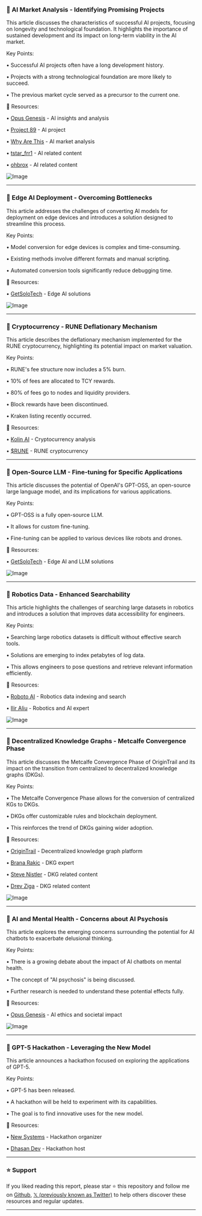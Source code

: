 ### 🤖 AI Market Analysis - Identifying Promising Projects

This article discusses the characteristics of successful AI projects, focusing on longevity and technological foundation.  It highlights the importance of sustained development and its impact on long-term viability in the AI market.

Key Points:

•  Successful AI projects often have a long development history.


•  Projects with a strong technological foundation are more likely to succeed.


•  The previous market cycle served as a precursor to the current one.



🔗 Resources:

• [Opus Genesis](https://x.com/opus_genesis) - AI insights and analysis


• [Project 89](https://x.com/project_89) -  AI project


• [Why Are This](https://x.com/whyarethis) - AI market analysis


• [tstar_frr1](https://x.com/tstar_frr1) - AI related content


• [ohbrox](https://x.com/ohbrox) - AI related content

![Image](https://pbs.twimg.com/media/GyDH3SmW0AAab4I?format=jpg&name=small)


---

### 🤖 Edge AI Deployment - Overcoming Bottlenecks

This article addresses the challenges of converting AI models for deployment on edge devices and introduces a solution designed to streamline this process.

Key Points:

•  Model conversion for edge devices is complex and time-consuming.


•  Existing methods involve different formats and manual scripting.


•  Automated conversion tools significantly reduce debugging time.


🔗 Resources:

• [GetSoloTech](https://x.com/GetSoloTech) - Edge AI solutions


![Image](https://pbs.twimg.com/amplify_video_thumb/1954735928788090880/img/AQAOWJLOqG0q_Dpl.jpg)


---

### 🚀 Cryptocurrency - RUNE Deflationary Mechanism

This article describes the deflationary mechanism implemented for the RUNE cryptocurrency, highlighting its potential impact on market valuation.

Key Points:

•  RUNE's fee structure now includes a 5% burn.


•  10% of fees are allocated to TCY rewards.


•  80% of fees go to nodes and liquidity providers.


•  Block rewards have been discontinued.


•  Kraken listing recently occurred.

🔗 Resources:

• [Kolin AI](https://x.com/kolin_ai) - Cryptocurrency analysis


• [$RUNE](https://x.com/search?q=%24RUNE&src=cashtag_click) - RUNE cryptocurrency


---

### 🤖 Open-Source LLM - Fine-tuning for Specific Applications

This article discusses the potential of OpenAI's GPT-OSS, an open-source large language model, and its implications for various applications.

Key Points:

•  GPT-OSS is a fully open-source LLM.


•  It allows for custom fine-tuning.


•  Fine-tuning can be applied to various devices like robots and drones.


🔗 Resources:

• [GetSoloTech](https://x.com/GetSoloTech) - Edge AI and LLM solutions


![Image](https://pbs.twimg.com/media/GyADYbGbMAE7486?format=jpg&name=small)


---

### 🤖 Robotics Data - Enhanced Searchability

This article highlights the challenges of searching large datasets in robotics and introduces a solution that improves data accessibility for engineers.

Key Points:

•  Searching large robotics datasets is difficult without effective search tools.


•  Solutions are emerging to index petabytes of log data.


•  This allows engineers to pose questions and retrieve relevant information efficiently.


🔗 Resources:

• [Roboto AI](https://x.com/roboto_ai) - Robotics data indexing and search


• [Ilir Aliu](https://x.com/IlirAliu_) - Robotics and AI expert


![Image](https://pbs.twimg.com/tweet_video_thumb/Gx_xBo1W0AA3oaj.jpg)


---

### 🤖 Decentralized Knowledge Graphs -  Metcalfe Convergence Phase

This article discusses the Metcalfe Convergence Phase of OriginTrail and its impact on the transition from centralized to decentralized knowledge graphs (DKGs).

Key Points:

•  The Metcalfe Convergence Phase allows for the conversion of centralized KGs to DKGs.


•  DKGs offer customizable rules and blockchain deployment.


•  This reinforces the trend of DKGs gaining wider adoption.


🔗 Resources:

• [OriginTrail](https://x.com/origin_trail) - Decentralized knowledge graph platform


• [Brana Rakic](https://x.com/BranaRakic) -  DKG expert


• [Steve Nistler](https://x.com/NistlerSteve) - DKG related content


• [Drev Ziga](https://x.com/DrevZiga) - DKG related content


![Image](https://pbs.twimg.com/amplify_video_thumb/1954621047497453569/img/rM0zhiji0rwfFQSs.jpg)


---

### 🤖 AI and Mental Health -  Concerns about AI Psychosis

This article explores the emerging concerns surrounding the potential for AI chatbots to exacerbate delusional thinking.


Key Points:

•  There is a growing debate about the impact of AI chatbots on mental health.


•  The concept of "AI psychosis" is being discussed.


•  Further research is needed to understand these potential effects fully.


🔗 Resources:

• [Opus Genesis](https://x.com/opus_genesis) - AI ethics and societal impact


![Image](https://pbs.twimg.com/media/GyA3q4hWQAEgYpj?format=jpg&name=small)


---

### 🚀 GPT-5 Hackathon - Leveraging the New Model

This article announces a hackathon focused on exploring the applications of GPT-5.


Key Points:

•  GPT-5 has been released.


•  A hackathon will be held to experiment with its capabilities.


•  The goal is to find innovative uses for the new model.


🔗 Resources:

• [New Systems](https://x.com/newsystems_) - Hackathon organizer


• [Dhasan Dev](https://x.com/dhasandev) - Hackathon host


---

### ⭐️ Support

If you liked reading this report, please star ⭐️ this repository and follow me on [Github](https://github.com/Drix10), [𝕏 (previously known as Twitter)](https://x.com/DRIX_10_) to help others discover these resources and regular updates.

---
